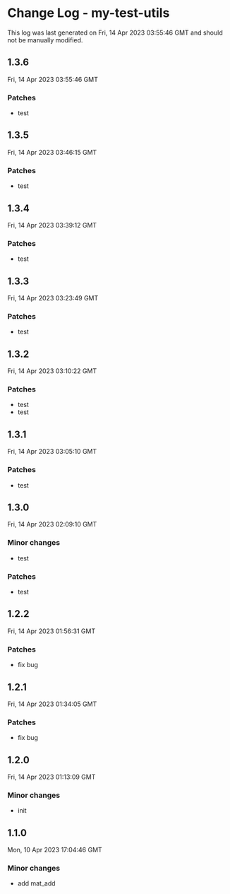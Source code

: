 # Change Log - my-test-utils

This log was last generated on Fri, 14 Apr 2023 03:55:46 GMT and should not be manually modified.

## 1.3.6
Fri, 14 Apr 2023 03:55:46 GMT

### Patches

- test

## 1.3.5
Fri, 14 Apr 2023 03:46:15 GMT

### Patches

- test

## 1.3.4
Fri, 14 Apr 2023 03:39:12 GMT

### Patches

- test

## 1.3.3
Fri, 14 Apr 2023 03:23:49 GMT

### Patches

- test

## 1.3.2
Fri, 14 Apr 2023 03:10:22 GMT

### Patches

- test
- test

## 1.3.1
Fri, 14 Apr 2023 03:05:10 GMT

### Patches

- test

## 1.3.0
Fri, 14 Apr 2023 02:09:10 GMT

### Minor changes

- test

### Patches

- test

## 1.2.2
Fri, 14 Apr 2023 01:56:31 GMT

### Patches

- fix bug

## 1.2.1
Fri, 14 Apr 2023 01:34:05 GMT

### Patches

- fix bug

## 1.2.0
Fri, 14 Apr 2023 01:13:09 GMT

### Minor changes

- init

## 1.1.0
Mon, 10 Apr 2023 17:04:46 GMT

### Minor changes

- add mat_add

